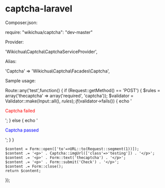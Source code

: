 captcha-laravel
===============
Composer.json:

require: "wikichua/captcha": "dev-master"

Provider:

'Wikichua\Captcha\CaptchaServiceProvider',

Alias:

'Captcha'  	  => 'Wikichua\Captcha\Facades\Captcha',

Sample usage:

Route::any('test',function() {
    if (Request::getMethod() == 'POST')
    {
        $rules =  array('thecaptcha' => array('required', 'captcha'));
        $validator = Validator::make(Input::all(), $rules);
        if ($validator->fails())
        {
            echo '<p style="color: red;">Captcha failed</p>';
        }
        else
        {
            echo '<p style="color: blue;">Captcha passed</p>';
        }
    }

    $content = Form::open(['to'=>URL::to(Request::segment(1))]);
    $content .= '<p>' . Captcha::imgUrl(['class'=>'testing']) . '</p>';
    $content .= '<p>' . Form::text('thecaptcha') . '</p>';
    $content .= '<p>' . Form::submit('Check') . '</p>';
    $content .= Form::close();
    return $content;
});
